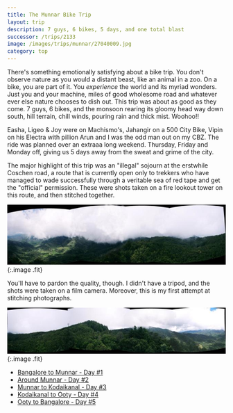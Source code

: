 ```yaml
---
title: The Munnar Bike Trip
layout: trip
description: 7 guys, 6 bikes, 5 days, and one total blast
successor: /trips/2133
image: /images/trips/munnar/27040009.jpg
category: top
---
```


There's something emotionally satisfying about a bike trip. You don't observe nature as you would a distant beast, like an animal in 	a zoo. On a bike, you are part of it. You *experience* the world and its myriad wonders. Just you and your machine, miles of good wholesome road and whatever ever else nature chooses to dish out. This trip was about as good as they come. 7 guys, 6 bikes, and the 	monsoon rearing its gloomy head way down south, hill terrain, chill winds, pouring rain and thick mist. Woohoo!!

Easha, Ligeo &amp; Joy were on Machismo's, Jahangir on a 500 City  	Bike, Vipin on his Electra with pillion Arun and I was the odd man out on my CBZ. The ride was planned over an extraaa long weekend. Thursday, Friday and Monday off, giving us 5 days away from the sweat and grime of the city.

The major highlight of this trip was an &quot;illegal&quot; sojourn at the erstwhile Coschen road, a route that is currently open only to trekkers who have managed to wade successfully through a veritable sea of red tape and get the &quot;official&quot; permission. These were shots taken on a fire lookout tower on this route, and then stitched together.

![Stitched  #1](/images/trips/munnar/m1.jpg 'Stitched  #1'){:.image .fit}

You'll have to pardon the quality, though. I didn't have a tripod, and the shots were taken on a film camera. Moreover, this is my first attempt at stitching photographs.

![Stitched  #1](/images/trips/munnar/m3.jpg 'Stitched  #1'){:.image .fit}


* [Bangalore to Munnar - Day #1](/trips/2133)
* [Around Munnar - Day #2](/trips/2137)
* [Munnar to Kodaikanal - Day #3](/trips/2145)
* [Kodaikanal to Ooty - Day #4](/trips/2147)
* [Ooty to Bangalore - Day #5](/trips/2149)
